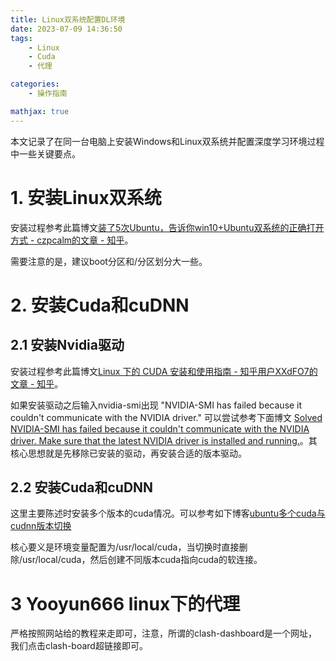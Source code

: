 ```yaml
---
title: Linux双系统配置DL环境
date: 2023-07-09 14:36:50
tags: 
    - Linux
    - Cuda
    - 代理

categories: 
    - 操作指南

mathjax: true
---
```

本文记录了在同一台电脑上安装Windows和Linux双系统并配置深度学习环境过程中一些关键要点。

# 1. 安装Linux双系统

安装过程参考此篇博文[装了5次Ubuntu，告诉你win10+Ubuntu双系统的正确打开方式 - czpcalm的文章 - 知乎](https://zhuanlan.zhihu.com/p/101307629)。 

需要注意的是，建议boot分区和/分区划分大一些。

# 2. 安装Cuda和cuDNN

## 2.1 安装Nvidia驱动
安装过程参考此篇博文[Linux 下的 CUDA 安装和使用指南 - 知乎用户XXdFO7的文章 - 知乎](https://zhuanlan.zhihu.com/p/79059379)。

如果安装驱动之后输入nvidia-smi出现 "NVIDIA-SMI has failed because it couldn't communicate with the NVIDIA driver."
可以尝试参考下面博文
[Solved NVIDIA-SMI has failed because it couldn't communicate with the NVIDIA driver. Make sure that the latest NVIDIA driver is installed and running.](https://clay-atlas.com/us/blog/2022/07/29/solved-nvidia-smi-has-failed-because-it-couldnt-communicate-with-the-nvidia-driver-make-sure-that-the-latest-nvidia-driver-is-installed-and-running/)。其核心思想就是先移除已安装的驱动，再安装合适的版本驱动。

## 2.2 安装Cuda和cuDNN

这里主要陈述时安装多个版本的cuda情况。可以参考如下博客[ubuntu多个cuda与cudnn版本切换](https://blog.csdn.net/weixin_42070745/article/details/113621393)

核心要义是环境变量配置为/usr/local/cuda，当切换时直接删除/usr/local/cuda，然后创建不同版本cuda指向cuda的软连接。

# 3 Yooyun666 linux下的代理

严格按照网站给的教程来走即可，注意，所谓的clash-dashboard是一个网址，我们点击clash-board超链接即可。
